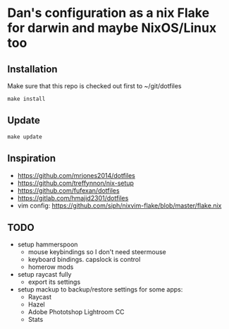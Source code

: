 # Dan's configuration as a nix Flake for darwin and maybe NixOS/Linux too

## Installation
Make sure that this repo is checked out first to ~/git/dotfiles
```
make install
```

## Update
```
make update
```


## Inspiration
* https://github.com/mrjones2014/dotfiles
* https://github.com/treffynnon/nix-setup
* https://github.com/fufexan/dotfiles
* https://gitlab.com/hmajid2301/dotfiles
* vim config: https://github.com/siph/nixvim-flake/blob/master/flake.nix

## TODO
* setup hammerspoon
    * mouse keybindings so I don't need steermouse
    * keyboard bindings.  capslock is control
    * homerow mods
* setup raycast fully
    * export its settings
* setup mackup to backup/restore settings for some apps:
    * Raycast
    * Hazel
    * Adobe Phototshop Lightroom CC
    * Stats
